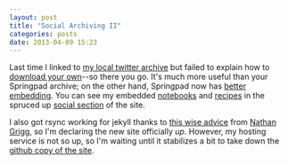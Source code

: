```yaml
---
layout: post
title: "Social Archiving II"
categories: posts
date: 2013-04-09 15:23
---
```

Last time I linked to [my local twitter archive](/stream/tweets/) but failed to explain how to [download your own](http://blog.twitter.com/2012/12/your-twitter-archive.html)--so there you go.  It's much more useful than your Springpad archive; on the other hand, Springpad now has [better embedding](http://springpad.com/blog/2013/03/how-to-embed-your-springpad-notebooks-into-your-website-or-blog/).  You can see my embedded [notebooks](/stream/springs/) and [recipes](/stream/springs/recipes.html) in the spruced up [social section](/stream/) of the site.

I also got rsync working for jekyll thanks to [this wise advice](http://nathangrigg.net/2012/04/rsyncing-jekyll/) from [Nathan Grigg](http://nathangrigg.net/), so I'm declaring the new site officially *up*.  However, my hosting service is not so up, so I'm waiting until it stabilizes a bit to take down the [github copy of the site](http://mcdemarco.github.com/).



